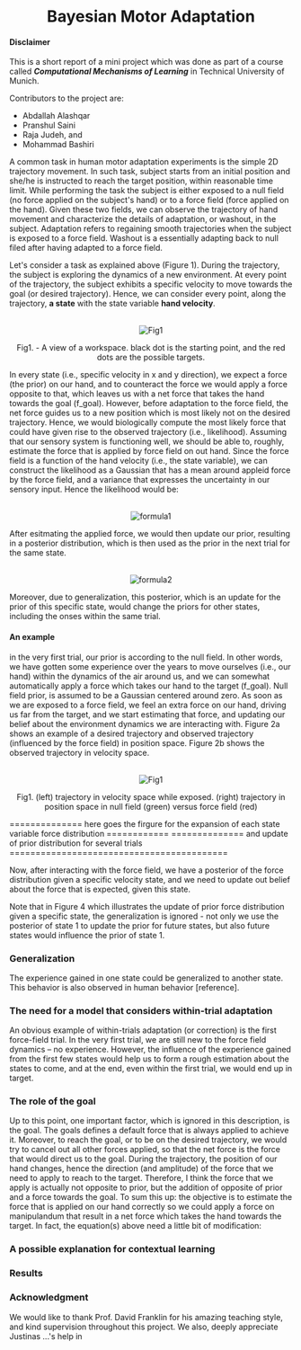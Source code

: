 <h1 align="center"> Bayesian Motor Adaptation </h1>

#### Disclaimer
This is a short report of a mini project which was done as part of a course
called ***Computational Mechanisms of Learning*** in Technical University of Munich.

Contributors to the project are:
- Abdallah Alashqar
- Pranshul Saini
- Raja Judeh, and
- Mohammad Bashiri

A common task in human motor adaptation experiments is the simple 2D trajectory movement. 
In such task, subject starts from an initial position and she/he is instructed to reach the 
target position, within reasonable time limit.
While performing the task the subject is either exposed to a null field (no force applied 
on the subject's hand) or to a force field (force applied on the hand). Given these two
fields, we can observe the trajectory of hand movement and characterize the details of 
adaptation, or washout, in the subject. Adaptation refers to regaining smooth trajectories
when the subject is exposed to a force field. Washout is a essentially adapting back to
null filed after having adapted to a force field.

Let's consider a task as explained above (Figure 1). During the trajectory, the subject 
is exploring the dynamics of a new environment. At every point of the trajectory, the 
subject exhibits a specific velocity to move towards the goal (or desired trajectory).
Hence, we can consider every point, along the trajectory, **a state** with the state 
variable **hand velocity**.

<p align="center">
	<br>
	<img src="https://github.com/mohammadbashiri93/BayesianMotorAdaptation/blob/master/Figures/workspace.jpg" alt="Fig1">
    <figcaption align="center"> Fig1. - A view of a workspace. black dot is the starting point, and the red dots are the possible targets.</figcaption>
</p>

In every state (i.e., specific velocity in x and y direction), we expect a force (the prior) 
on our hand, and to counteract the force we would apply a force opposite to that, which 
leaves us with a net force that takes the hand towards the goal (f_goal). However, before adaptation
to the force field, the net force guides us to a new position which is most likely not on the
desired trajectory. Hence, we would biologically compute the most likely force that could have given 
rise to the observed trajectory (i.e., likelihood). Assuming that our sensory system is functioning
well, we should be able to, roughly, estimate the force that is applied by force field on out hand.
Since the force field is a function of the hand velocity (i.e., the state variable), we can construct
the likelihood as a Gaussian that has a mean around appleid force by the force field, and a variance 
that expresses the uncertainty in our sensory input. Hence the likelihood would be:

<p align="center">
	<br>
	<img src="https://github.com/mohammadbashiri93/BayesianMotorAdaptation/blob/master/Figures/likelihood.JPG" alt="formula1">
</p>

After esitmating the applied force, we would then update our prior, resulting in a posterior distribution,
which is then used as the prior in the next trial for the same state.

<p align="center">
	<br>
	<img src="https://github.com/mohammadbashiri93/BayesianMotorAdaptation/blob/master/Figures/bayes.JPG" alt="formula2">
</p>

Moreover, due to generalization, this posterior, which is an update for the prior of this specific state,
would change the priors for other states, including the onses within the same trial.

#### An example

in the very first trial, our prior is according to the null field. In other words, we have gotten some
experience over the years to move ourselves (i.e., our hand) within the dynamics of the air around us,
and we can somewhat automatically apply a force which takes our hand to the target (f_goal). Null field 
prior, is assumed to be a Gaussian centered around zero. As soon as we are exposed to a force field, we 
feel an extra force on our hand, driving us far from the target, and we start estimating that force, and
updating our belief about the environment dynamics we are interacting with. Figure 2a shows an example of
a desired trajectory and observed trajectory (influenced by the force field) in position space. Figure 2b
shows the observed trajectory in velocity space.


<p align="center">
	<br>
	<img src="https://github.com/mohammadbashiri93/BayesianMotorAdaptation/blob/master/Figures/state_variable_trajectory.png" alt="Fig1">
    <figcaption align="center"> 
        Fig1. (left) trajectory in velocity space while exposed. (right) trajectory in position space in null field (green)
        versus force field (red)
    </figcaption>
</p>



============== here goes the firgure for the expansion of each state variable force distribution ============
============== and update of prior distribution for several trials ==========================================

Now, after interacting with the force field, we have a posterior of the force distribution given a specific velocity 
state, and we need to update out belief about the force that is expected, given this state.

Note that in Figure 4 which illustrates the update of prior force distribution given a specific state, the generalization
is ignored - not only we use the posterior of state 1 to update the prior for future states, but also future states would 
influence the prior of state 1.

### Generalization

The experience gained in one state could be generalized to another state. This behavior is also observed in human
behavior [reference]. 

### The need for a model that considers within-trial adaptation
An obvious example of within-trials adaptation (or correction) is the first force-field trial. In the very first trial, we
are still new to the force field dynamics – no experience. However, the influence of the experience gained from the
first few states would help us to form a rough estimation about the states to come, and at the end, even within the
first trial, we would end up in target.

### The role of the goal
Up to this point, one important factor, which is ignored in this description, is the goal. The goals defines a
default force that is always applied to achieve it. Moreover, to reach the goal, or to be on the desired
trajectory, we would try to cancel out all other forces applied, so that the net force is the force that would
direct us to the goal. During the trajectory, the position of our hand changes, hence the direction (and
amplitude) of the force that we need to apply to reach to the target. Therefore, I think the force that we
apply is actually not opposite to prior, but the addition of opposite of prior and a force towards the goal.
To sum this up: the objective is to estimate the force that is applied on our hand correctly so we could
apply a force on manipulandum that result in a net force which takes the hand towards the target. In fact,
the equation(s) above need a little bit of modification:

### A possible explanation for contextual learning


### Results


### Acknowledgment

We would like to thank Prof. David Franklin for his amazing teaching style, and 
kind supervision throughout this project. We also, deeply appreciate Justinas ...'s
help in 